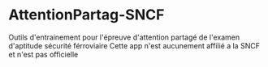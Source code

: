 # AttentionPartag-SNCF
Outils d'entrainement pour l'épreuve d'attention partagé de l'examen d'aptitude sécurité férroviaire
Cette app n'est aucunement affilié a la SNCF et n'est pas officielle

